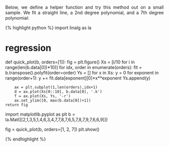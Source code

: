 <div style="text-align: justify">
<p>Below, we define a helper function and try this method out on a small
sample. We fit a straight line, a 2nd degree polynomial, and a 7th degree
polynomial:</p>
</div>

{% highlight python %}
import linalg as la

# regression
def quick_plot(b, orders=[1]):
    fig = plt.figure()
    Xs = [i/10 for i in range(len(b.data[0])*10)]
    for idx, order in enumerate(orders):
        fit = b.transpose().polyfit(order=order)
        Ys = []
        for x in Xs:
            y = 0
            for exponent in range(order+1):
                y += fit.data[exponent][0]*x**exponent
            Ys.append(y)

        ax = plt.subplot(1,len(orders),idx+1)
        d = ax.plot(Xs[0::10], b.data[0], '.k')
        f = ax.plot(Xs, Ys, '-r')
        ax.set_ylim([0, max(b.data[0])+1])
    return fig

import matplotlib.pyplot as plt
b = la.Mat([[2,1,3,5,1,4,6,3,4,7,7,8,7,6,5,7,8,7,9,7,6,6,9]])

fig = quick_plot(b, orders=[1, 2, 7])
plt.show()

{% endhighlight %}
